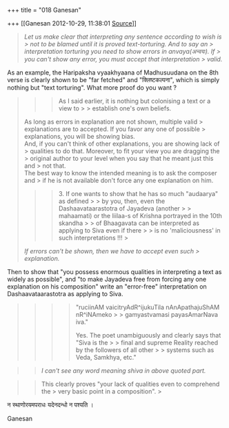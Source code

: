 +++
title = "018 Ganesan"

+++
[[Ganesan	2012-10-29, 11:38:01 [Source](https://groups.google.com/g/bvparishat/c/9SHaNwvK0ZY)]]



  

> 
> > 
> >   
> *Let us make clear that interpreting any sentence according to wish is > not to be blamed until it is proved text-torturing. And to say an > interpretation torturing you need to show errors in anvaya(अन्वयः). If > you can't show any error, you must accept that interpretation > valid.*  
> > 
> > 

As an example, the Haripaksha vyaakhyaana of Madhusuudana on the 8th verse is clearly shown to be "far fetched" and "क्लिष्टकल्पना", which is simply nothing but "text torturing". What more proof do you want ?

  

> 
> > 
> >   
> > 
> > > As I said earlier, it is nothing but colonising a text or a view to > > establish one's own beliefs.  
> > 
> >   
> As long as errors in explanation are not shown, multiple valid > explanations are to accepted. If you favor any one of possible > explanations, you will be showing bias.  
> And, if you can't think of other explanations, you are showing lack of > qualities to do that. Moreover, to fit your view you are dragging the > original author to your level when you say that he meant just this and > not that.  
> The best way to know the intended meaning is to ask the composer and > if he is not available don't force any one explanation on him.  
>   
> > 
> > > 3\. If one wants to show that he has so much "audaarya" as defined > > by you, then, even the Dashaavataarastotra of Jayadeva (another > > mahaamati) or the liilaa-s of Krishna portrayed in the 10th skandha > > of Bhaagavata can be interpreted as applying to Siva even if there > > is no 'maliciousness' in such interpretations !!! >
> 
> >   
> *If errors can't be shown, then we have to accept even such > explanation.*  
> > 
> > 

  

Then to show that "you possess enormous qualities in interpreting a text as widely as possible", and "to make Jayadeva free from forcing any one explanation on his composition" write an "error-free" interpretation on Dashaavataarastotra as applying to Siva.

  
  

> 
> > 
> >   
> > 
> > > 
> > > > "ruciinAM vaicitryAdR^ijukuTila nAnApathajuShAM nR^iNAmeko > > gamyastvamasi payasAmarNava iva."  
> > > > 
> > > > Yes. The poet unambiguously and clearly says that "Siva is the > > final and supreme Reality reached by the followers of all other > > systems such as Veda, Samkhya, etc."  
> > 
> >   
> > 
> > 

> 
> > 
> > *I can't see any word meaning shiva in above quoted part.*  
> > 
> > 

> 
> > 
> > This clearly proves "your lack of qualities even to comprehend the > very basic point in a composition". >
> 
> > 

  न स्थाणोरयमपराधः यदेनदन्धो न पश्यति ।  
  
Ganesan  

